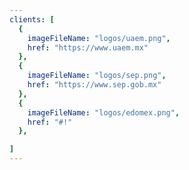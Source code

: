 ```yaml
---
clients: [
  {
    imageFileName: "logos/uaem.png",
    href: "https://www.uaem.mx"
  },
  {
    imageFileName: "logos/sep.png",
    href: "https://www.sep.gob.mx"
  },
  {
    imageFileName: "logos/edomex.png",
    href: "#!"
  },

]
---
```


